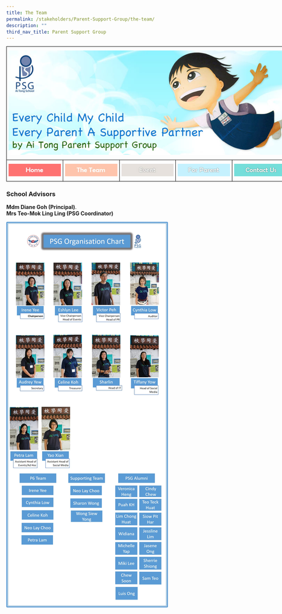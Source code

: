 ```yaml
---
title: The Team
permalink: /stakeholders/Parent-Support-Group/the-team/
description: ""
third_nav_title: Parent Support Group
---
```

<style type="text/css">
.tg  {border-collapse:collapse;border-spacing:0;margin:0px auto;}
.tg td{border-color:black;border-style:solid;border-width:1px;font-family:Arial, sans-serif;font-size:14px;
  overflow:hidden;padding:10px 5px;word-break:normal;}
.tg th{border-color:black;border-style:solid;border-width:1px;font-family:Arial, sans-serif;font-size:14px;
  font-weight:normal;overflow:hidden;padding:10px 5px;word-break:normal;}
.tg .tg-baqh{text-align:center;vertical-align:top}
.tg .tg-8d8j{text-align:center;vertical-align:bottom}
</style>
<table class="tg" style="undefined;table-layout: fixed; width: 750px">
<colgroup>
<col style="width: 150px">
<col style="width: 150px">
<col style="width: 150px">
<col style="width: 150px">
<col style="width: 150px">
</colgroup>
<tbody>
  <tr>
    <td class="tg-baqh" colspan="5"><img src="/images/PSG%20Banner.jpeg" 
     style="width:100%"></td>
  </tr>
  <tr>
    <td class="tg-8d8j"><a href = "/stakeholders/Parent-Support-Group/parent-support-group/" target = "_self"> 
<img src="/images/home.jpeg"></a></td>
    <td class="tg-8d8j"><a href = "/stakeholders/Parent-Support-Group/the-team/" target = "_self"> 
<img src="/images/team.jpeg"></a></td>
    <td class="tg-8d8j"><a href = "/stakeholders/Parent-Support-Group/event/" target = "_self"> 
<img src="/images/event.jpeg"></a></td>
    <td class="tg-8d8j"><a href = "/stakeholders/Parent-Support-Group/for-parent/" target = "_self"> 
<img src="/images/parent.jpeg"></a></td>
    <td class="tg-8d8j"><a href = "/stakeholders/Parent-Support-Group/contact-us/" target = "_self"> 
<img src="/images/contact.jpeg"></a></td>
  </tr>
</tbody>
</table>

### School Advisors

**Mdm Diane Goh (Principal)**.  
**Mrs Teo-Mok Ling Ling (PSG Coordinator)**

![](/images/PSG%20org%20chart%202021.jpeg)